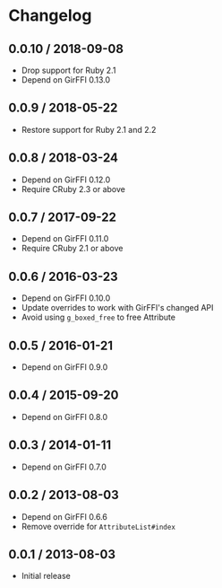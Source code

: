 # Changelog

## 0.0.10 / 2018-09-08

* Drop support for Ruby 2.1
* Depend on GirFFI 0.13.0

## 0.0.9 / 2018-05-22

* Restore support for Ruby 2.1 and 2.2

## 0.0.8 / 2018-03-24

* Depend on GirFFI 0.12.0
* Require CRuby 2.3 or above

## 0.0.7 / 2017-09-22

* Depend on GirFFI 0.11.0
* Require CRuby 2.1 or above

## 0.0.6 / 2016-03-23

* Depend on GirFFI 0.10.0
* Update overrides to work with GirFFI's changed API
* Avoid using `g_boxed_free` to free Attribute

## 0.0.5 / 2016-01-21

* Depend on GirFFI 0.9.0

## 0.0.4 / 2015-09-20

* Depend on GirFFI 0.8.0

## 0.0.3 / 2014-01-11

* Depend on GirFFI 0.7.0

## 0.0.2 / 2013-08-03

* Depend on GirFFI 0.6.6
* Remove override for `AttributeList#index`

## 0.0.1 / 2013-08-03

* Initial release
